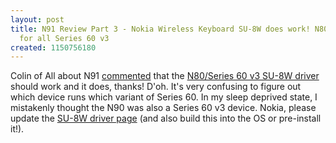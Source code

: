 ```yaml
---
layout: post
title: N91 Review Part 3 - Nokia Wireless Keyboard SU-8W does work! N80 driver works
  for all Series 60 v3
created: 1150756180
---
```

<p>
Colin of All about N91 <a href="http://rolandtanglao.com/user/all-about-n91">commented</a> that the <a href="http://europe.nokia.com/popupDisclaimer?productId=452&amp;categoryId=18&amp;disclaimerId=9&amp;fileId=11493&amp;languageId=1">N80/Series 60 v3 SU-8W driver</a> should work and it does, thanks! D'oh. It's very confusing to figure out which device runs which variant of Series 60. In my sleep deprived state, I mistakenly thought the N90 was also a Series 60 v3 device. Nokia, please update the <a href="http://europe.nokia.com/nokia/0,,67023,00.html">SU-8W driver page</a> (and also build this into the OS or pre-install it!).
</p>
